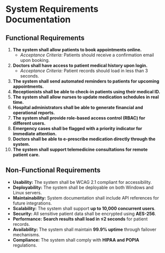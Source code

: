 # System Requirements Documentation

## Functional Requirements
1. **The system shall allow patients to book appointments online.**  
   - *Acceptance Criteria:* Patients should receive a confirmation email upon booking.
2. **Doctors shall have access to patient medical history upon login.**  
   - *Acceptance Criteria:* Patient records should load in less than 3 seconds.
3. **The system shall send automated reminders to patients for upcoming appointments.**
4. **Receptionists shall be able to check-in patients using their medical ID.**
5. **The system shall allow nurses to update medication schedules in real time.**
6. **Hospital administrators shall be able to generate financial and operational reports.**
7. **The system shall provide role-based access control (RBAC) for different users.**
8. **Emergency cases shall be flagged with a priority indicator for immediate attention.**
9. **Doctors shall be able to e-prescribe medication directly through the system.**
10. **The system shall support telemedicine consultations for remote patient care.**

## Non-Functional Requirements
- **Usability:** The system shall be WCAG 2.1 compliant for accessibility.
- **Deployability:** The system shall be deployable on both Windows and Linux servers.
- **Maintainability:** System documentation shall include API references for future integrations.
- **Scalability:** The system shall support **up to 10,000 concurrent users**.
- **Security:** All sensitive patient data shall be encrypted using **AES-256**.
- **Performance:** **Search results shall load in ≤2 seconds** for patient records.
- **Availability:** The system shall maintain **99.9% uptime** through failover mechanisms.
- **Compliance:** The system shall comply with **HIPAA and POPIA** regulations.